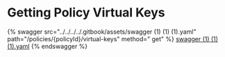 # Getting Policy Virtual Keys

{% swagger src="../../../../.gitbook/assets/swagger (1) (1) (1).yaml" path="/policies/{policyId}/virtual-keys" method="
get" %}
[swagger (1) (1) (1).yaml](<../../../../.gitbook/assets/swagger (1) (1) (1).yaml>)
{% endswagger %}
